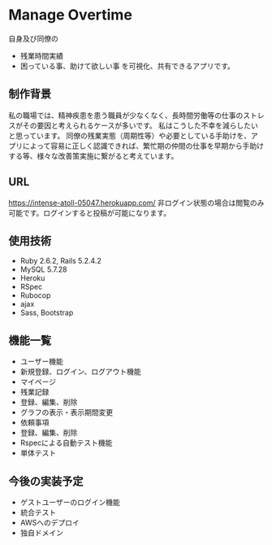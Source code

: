# Manage Overtime
自身及び同僚の
- 残業時間実績
- 困っている事、助けて欲しい事
を可視化、共有できるアプリです。

## 制作背景
私の職場では、精神疾患を患う職員が少なくなく、長時間労働等の仕事のストレスがその要因と考えられるケースが多いです。
私はこうした不幸を減らしたいと思っています。
同僚の残業実態（周期性等）や必要としている手助けを、アプリによって容易に正しく認識できれば、繁忙期の仲間の仕事を早期から手助けする等、様々な改善策実施に繋がると考えています。

## URL
https://intense-atoll-05047.herokuapp.com/
非ログイン状態の場合は閲覧のみ可能です。ログインすると投稿が可能になります。

## 使用技術
- Ruby 2.6.2, Rails 5.2.4.2
- MySQL 5.7.28
- Heroku
- RSpec
- Rubocop
- ajax
- Sass, Bootstrap

## 機能一覧
- ユーザー機能
 - 新規登録、ログイン、ログアウト機能
 - マイページ
- 残業記録
 - 登録、編集、削除
 - グラフの表示・表示期間変更
- 依頼事項
 - 登録、編集、削除
- Rspecによる自動テスト機能
 - 単体テスト

## 今後の実装予定
- ゲストユーザーのログイン機能
- 統合テスト
- AWSへのデプロイ
 - 独自ドメイン